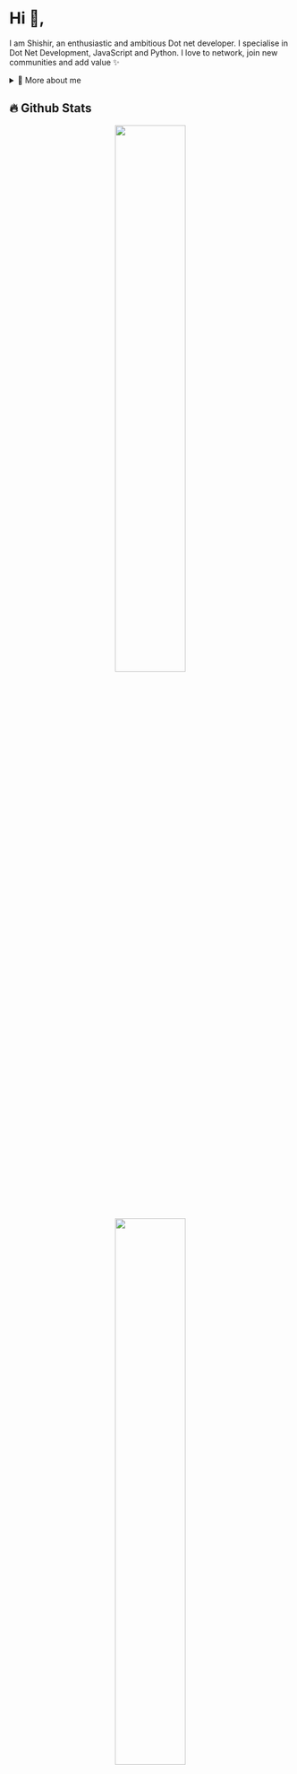 <h1>Hi 👋,</h1>
<p>
 I am Shishir, an enthusiastic and ambitious Dot net developer. I specialise in Dot Net Development, JavaScript and Python. I love to network, join new communities and add value ✨

<div>
<details>
  <summary>🧑 More about me</summary>

- 🔭 I’m currently on a journey to build **great** things

- 🌱 I’m currently learning **everything** 🤓

- 📫 Reach me out at **contact@shishirregmi.com.np**

</details>
  
</p>


## 🔥 Github Stats

  <div align="center">
    <a href="https://github.com/fn-shishir"><img width="50%" src="https://github-readme-stats.vercel.app/api?username=fn-shishir&theme=radical&title_color=ff3068?"></a>
    <a href="https://github.com/fn-shishir"><img width="50%" src="http://github-readme-streak-stats.herokuapp.com/?user=fn-shishir&theme=radical&date_format=M%20j%5B%2C%20Y%5D&ring=ff3068&fire=ff3068&sideNums=ff3068"></a>
  </div> 
  <p align="center">
  <a href="https://www.youtube.com/@shishirregmi"><img width="32px" alt="Youtube" title="Youtube" src="https://i.imgur.com/qiXu7b2.png"/></a>
  &#8287;&#8287;&#8287;&#8287;&#8287;
  <a href="https://twitter.com/regmi_shishir_"><img width="32px" alt="Twitter" title="Twitter" src="https://i.imgur.com/OXZM1L6.png"/></a>
  &#8287;&#8287;&#8287;&#8287;&#8287;
</p>
